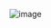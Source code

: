 ![image](https://user-images.githubusercontent.com/96431113/148043077-6cd64823-b8f1-42cb-8046-bfc9345e8275.jpg)
